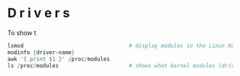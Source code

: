 # D r i v e r s 

To show t

````powershell
lsmod                                 # display modules in the Linux Kernel. 
modinfo {driver-name}
awk '{ print $1 }' /proc/modules
ls /proc/modules                      # shows what kernel modules (drivers) are currently loaded into memory
````
